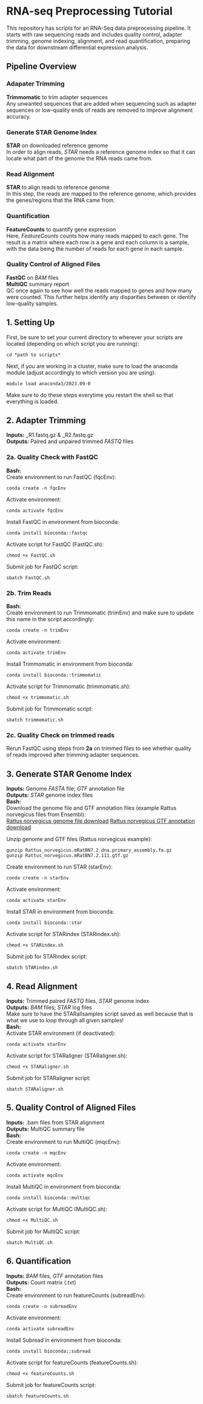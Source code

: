 # RNA-seq Preprocessing Tutorial 
This repository has scripts for an RNA-Seq data preprocessing pipeline. It starts with raw sequencing reads and includes quality control, adapter trimming, genome indexing, alignment, and read quantification, preparing the data for downstream differential expression analysis.  

## Pipeline Overview 

### Adapater Trimming 
**Trimmomatic** to trim adapter sequences  
Any unwanted sequences that are added when sequencing such as adapter sequences or low-quality ends of reads are removed to improve alignment accuracy.  

### Generate STAR Genome Index 
**STAR** on downloaded reference genome  
In order to align reads, *STAR* needs a reference genome index so that it can locate what part of the genome the RNA reads came from.  

### Read Alignment 
**STAR** to align reads to reference genome  
In this step, the reads are mapped to the reference genome, which provides the genes/regions that the RNA came from.  

### Quantification 
**FeatureCounts** to quantify gene expression  
Here, *FeatureCounts* counts how many reads mapped to each gene. The result is a matrix where each row is a gene and each column is a sample, with the data being the number of reads for each gene in each sample.   

### Quality Control of Aligned Files 
**FastQC** on *BAM* files  
**MultiQC** summary report  
QC once again to see how well the reads mapped to genes and how many were counted. This further helps identify any disparities between or identify low-quality samples.     

## 1. Setting Up 
First, be sure to set your current directory to wherever your scripts are located (depending on which script you are running): 
```
cd *path to scripts* 
```
Next, if you are working in a cluster, make sure to load the anaconda module (adjust accordingly to which version you are using):

```
module load anaconda3/2023.09-0
```
Make sure to do these steps everytime you restart the shell so that everything is loaded.  

## 2. Adapter Trimming 
**Inputs:** _R1.fastq.gz & _R2.fastq.gz  
**Outputs:** Paired and unpaired trimmed *FASTQ* files  
### 2a. Quality Check with FastQC
**Bash:**  
Create environment to run FastQC (fqcEnv): 
```
conda create -n fqcEnv
```
Activate environment: 
```
conda activate fqcEnv
```
Install FastQC in environment from bioconda: 
```
conda install bioconda::fastqc
```
Activate script for FastQC (FastQC.sh): 
```
chmod +x FastQC.sh
```
Submit job for FastQC script: 
```
sbatch FastQC.sh
```
### 2b. Trim Reads  
**Bash:**  
Create environment to run Trimmomatic (trimEnv) and make sure to update this name in the script accordingly: 
```
conda create -n trimEnv
```
Activate environment: 
```
conda activate trimEnv
```
Install Trimmomatic in environment from bioconda: 
```
conda install bioconda::trimmomatic
```
Activate script for Trimmomatic (trimmomatic.sh): 
```
chmod +x trimmomatic.sh
```
Submit job for Trimmomatic script: 
```
sbatch trimmomatic.sh
```  
### 2c. Quality Check on trimmed reads
Rerun FastQC using steps from **2a** on trimmed files to see whether quality of reads improved after trimming adapter sequences.  

## 3. Generate STAR Genome Index 
**Inputs:** Genome *FASTA* file; *GTF* annotation file  
**Outputs:** *STAR* genome index files  
**Bash:**  
Download the genome file and GTF annotation files (example Rattus norvegicus files from Ensembl):  
[Rattus norvegicus genome file download](https://ftp.ensembl.org/pub/release-114/fasta/rattus_norvegicus/dna_index/Rattus_norvegicus.GRCr8.dna.toplevel.fa.gz)
[Rattus norvegicus GTF annotation download](https://ftp.ensembl.org/pub/release-114/gtf/rattus_norvegicus/Rattus_norvegicus.GRCr8.114.gtf.gz)  

Unzip genome and GTF files (Rattus norvegicus example): 
```
gunzip Rattus_norvegicus.mRatBN7.2.dna.primary_assembly.fa.gz
gunzip Rattus_norvegicus.mRatBN7.2.111.gtf.gz
```
Create environment to run STAR (starEnv): 
```
conda create -n starEnv
```
Activate environment: 
```
conda activate starEnv
```
Install STAR in environment from bioconda: 
```
conda install bioconda::star
```
Activate script for STARindex (STARindex.sh): 
```
chmod +x STARindex.sh
```
Submit job for STARindex script: 
```
sbatch STARindex.sh
```

## 4. Read Alignment 
**Inputs:** Trimmed paired *FASTQ* files, *STAR* genome index  
**Outputs:** *BAM* files; *STAR* log files  
Make sure to have the STARallsamples script saved as well because that is what we use to loop through all given samples!  
**Bash:**  
Activate STAR environment (if deactivated): 
```
conda activate starEnv
```
Activate script for STARaligner (STARaligner.sh): 
```
chmod +x STARaligner.sh
```
Submit job for STARaligner script: 
```
sbatch STARaligner.sh
```

## 5. Quality Control of Aligned Files  
**Inputs:** .bam files from STAR alignment  
**Outputs:** MultiQC summary file  
**Bash:**  
Create environment to run MultiQC (mqcEnv): 
```
conda create -n mqcEnv
```
Activate environment: 
```
conda activate mqcEnv
```
Install MultiQC in environment from bioconda: 
```
conda install bioconda::multiqc
```
Activate script for MultiQC (MultiQC.sh): 
```
chmod +x MultiQC.sh
```
Submit job for MultiQC script: 
```
sbatch MultiQC.sh
```

## 6. Quantification  
**Inputs:** *BAM* files, *GTF* annotation files  
**Outputs:** Count matrix (.txt)  
**Bash:**  
Create environment to run featureCounts (subreadEnv): 
```
conda create -n subreadEnv
```
Activate environment: 
```
conda activate subreadEnv
```
Install Subread in environment from bioconda: 
```
conda install bioconda::subread
```
Activate script for featureCounts (featureCounts.sh): 
```
chmod +x featureCounts.sh
```
Submit job for featureCounts script: 
```
sbatch featureCounts.sh
```
